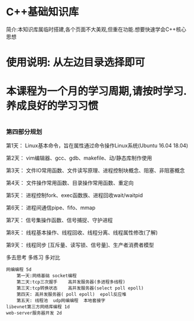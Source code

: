# C++基础知识库
简介:本知识库属临时搭建,各个页面不大美观,但重在功能.想要快速学会C++核心思想
# 使用说明: 从左边目录选择即可
# 本课程为一个月的学习周期,请按时学习.养成良好的学习习惯
# 
### 第四部分规划

第1天：
	Linux基本命令，旨在属性通过命令操作Linux系统(Ubuntu 16.04  18.04)

第2天：
	vim编辑器、gcc、gdb、makefile、动/静态库制作使用

第3天：
	文件IO常用函数、文件读写原理、进程控制块概念、阻塞、非阻塞概念

第4天：
	文件操作常用函数、目录操作常用函数、重定向

第5天：
	进程控制fork、exec函数族、进程回收wait/waitpid

第6天：
	进程间通信pipe、fifo、mmap

第7天：
	信号集操作函数、信号捕捉、守护进程

第8天：
	线程基本操作、线程回收、线程分离、线程属性修改(了解)

第9天：
	线程同步 [互斥量、读写锁、信号量]、生产者消费者模型


多去思考  多练习   多对比


    网编编程 5d
        第一天:网络基础 socket编程
        第二天:tcp三次握手    高并发服务器(多进程多线程)
        第三天:tcp转换状态    高并发服务器(select poll epoll)
        第四天: 高并发服务器( poll epoll)  epoll反应堆
        第五天: 线程池  udp网编编程  本地套接字
    libevnet第三方网络库编程 1d
    web-server服务器开发 2d